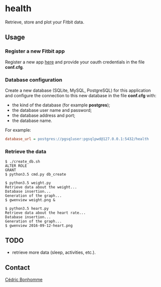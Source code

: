 # health

Retrieve, store and plot your Fitbit data.

## Usage

### Register a new Fitbit app

Register a new app [here](https://dev.fitbit.com/apps) and
provide your oauth credentials in the file **conf.cfg**.

### Database configuration

Create a new database (SQLite, MySQL, PostgreSQL) for this application and
configure the connection to this new database in the file **conf.cfg** with:

* the kind of the database (for example **postgres**);
* the database user name and password;
* the database address and port;
* the database name.

For example:

```ini
database_url = postgres://pgsqluser:pgsqlpwd@127.0.0.1:5432/health
```


### Retrieve the data

```shell
$ ./create_db.sh
ALTER ROLE
GRANT
$ python3.5 cmd.py db_create

$ python3.5 weight.py
Retrieve data about the weight...
Database insertion...
Generation of the graph...
$ gwenview weight.png &

$ python3.5 heart.py
Retrieve data about the heart rate...
Database insertion...
Generation of the graph...
$ gwenview 2016-09-12-heart.png
```


## TODO

* retrieve more data (sleep, activities, etc.).

## Contact

[Cédric Bonhomme](https://www.cedricbonhomme.org)
